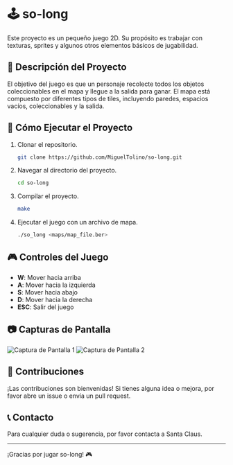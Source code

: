 # 🕹️ so-long

Este proyecto es un pequeño juego 2D. Su propósito es trabajar con texturas, sprites y algunos otros elementos básicos de jugabilidad.

## 📜 Descripción del Proyecto

El objetivo del juego es que un personaje recolecte todos los objetos coleccionables en el mapa y llegue a la salida para ganar. El mapa está compuesto por diferentes tipos de tiles, incluyendo paredes, espacios vacíos, coleccionables y la salida.

## 🚀 Cómo Ejecutar el Proyecto

1. Clonar el repositorio.
    ```sh
    git clone https://github.com/MiguelTolino/so-long.git
    ```
2. Navegar al directorio del proyecto.
    ```sh
    cd so-long
    ```
3. Compilar el proyecto.
    ```sh
    make
    ```
4. Ejecutar el juego con un archivo de mapa.
    ```sh
    ./so_long <maps/map_file.ber>
    ```

## 🎮 Controles del Juego

- **W**: Mover hacia arriba
- **A**: Mover hacia la izquierda
- **S**: Mover hacia abajo
- **D**: Mover hacia la derecha
- **ESC**: Salir del juego

## 📷 Capturas de Pantalla

![Captura de Pantalla 1](screenshots/screenshot1.png)
![Captura de Pantalla 2](screenshots/screenshot2.png)

## 🤝 Contribuciones

¡Las contribuciones son bienvenidas! Si tienes alguna idea o mejora, por favor abre un issue o envía un pull request.

## 📞 Contacto

Para cualquier duda o sugerencia, por favor contacta a Santa Claus.

---

¡Gracias por jugar so-long! 🎮